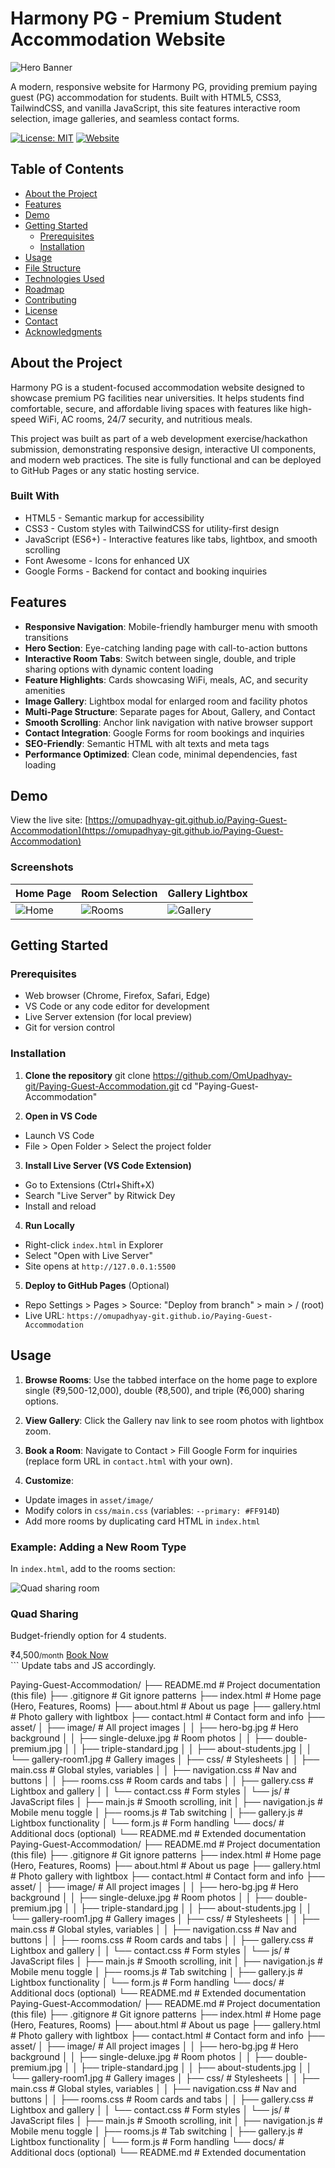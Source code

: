 # Harmony PG - Premium Student Accommodation Website

![Hero Banner](asset/image/hero-bg.jpg)

A modern, responsive website for Harmony PG, providing premium paying guest (PG) accommodation for students. Built with HTML5, CSS3, TailwindCSS, and vanilla JavaScript, this site features interactive room selection, image galleries, and seamless contact forms.

[![License: MIT](https://img.shields.io/badge/License-MIT-yellow.svg)](https://opensource.org/licenses/MIT)
[![Website](https://img.shields.io/badge/Website-Live-blue)](https://omupadhyay-git.github.io/Paying-Guest-Accommodation)

## Table of Contents

- [About the Project](#about-the-project)
- [Features](#features)
- [Demo](#demo)
- [Getting Started](#getting-started)
  - [Prerequisites](#prerequisites)
  - [Installation](#installation)
- [Usage](#usage)
- [File Structure](#file-structure)
- [Technologies Used](#technologies-used)
- [Roadmap](#roadmap)
- [Contributing](#contributing)
- [License](#license)
- [Contact](#contact)
- [Acknowledgments](#acknowledgments)

## About the Project

Harmony PG is a student-focused accommodation website designed to showcase premium PG facilities near universities. It helps students find comfortable, secure, and affordable living spaces with features like high-speed WiFi, AC rooms, 24/7 security, and nutritious meals.

This project was built as part of a web development exercise/hackathon submission, demonstrating responsive design, interactive UI components, and modern web practices. The site is fully functional and can be deployed to GitHub Pages or any static hosting service.

### Built With

- HTML5 - Semantic markup for accessibility
- CSS3 - Custom styles with TailwindCSS for utility-first design
- JavaScript (ES6+) - Interactive features like tabs, lightbox, and smooth scrolling
- Font Awesome - Icons for enhanced UX
- Google Forms - Backend for contact and booking inquiries

## Features

- **Responsive Navigation**: Mobile-friendly hamburger menu with smooth transitions
- **Hero Section**: Eye-catching landing page with call-to-action buttons
- **Interactive Room Tabs**: Switch between single, double, and triple sharing options with dynamic content loading
- **Feature Highlights**: Cards showcasing WiFi, meals, AC, and security amenities
- **Image Gallery**: Lightbox modal for enlarged room and facility photos
- **Multi-Page Structure**: Separate pages for About, Gallery, and Contact
- **Smooth Scrolling**: Anchor link navigation with native browser support
- **Contact Integration**: Google Forms for room bookings and inquiries
- **SEO-Friendly**: Semantic HTML with alt texts and meta tags
- **Performance Optimized**: Clean code, minimal dependencies, fast loading

## Demo

View the live site: [https://omupadhyay-git.github.io/Paying-Guest-Accommodation](https://omupadhyay-git.github.io/Paying-Guest-Accommodation)

### Screenshots

| Home Page | Room Selection | Gallery Lightbox |
|-----------|----------------|------------------|
| ![Home](asset/image/single-deluxe.jpg) | ![Rooms](asset/image/double-premium.jpg) | ![Gallery](asset/image/gallery-room1.jpg) |

## Getting Started

### Prerequisites

- Web browser (Chrome, Firefox, Safari, Edge)
- VS Code or any code editor for development
- Live Server extension (for local preview)
- Git for version control

### Installation

1. **Clone the repository**
git clone https://github.com/OmUpadhyay-git/Paying-Guest-Accommodation.git
cd "Paying-Guest-Accommodation"

2. **Open in VS Code**
- Launch VS Code
- File > Open Folder > Select the project folder

3. **Install Live Server (VS Code Extension)**
- Go to Extensions (Ctrl+Shift+X)
- Search "Live Server" by Ritwick Dey
- Install and reload

4. **Run Locally**
- Right-click `index.html` in Explorer
- Select "Open with Live Server"
- Site opens at `http://127.0.0.1:5500`

5. **Deploy to GitHub Pages** (Optional)
- Repo Settings > Pages > Source: "Deploy from branch" > main > / (root)
- Live URL: `https://omupadhyay-git.github.io/Paying-Guest-Accommodation`

## Usage

1. **Browse Rooms**: Use the tabbed interface on the home page to explore single (₹9,500-12,000), double (₹8,500), and triple (₹6,000) sharing options.

2. **View Gallery**: Click the Gallery nav link to see room photos with lightbox zoom.

3. **Book a Room**: Navigate to Contact > Fill Google Form for inquiries (replace form URL in `contact.html` with your own).

4. **Customize**:
- Update images in `asset/image/`
- Modify colors in `css/main.css` (variables: `--primary: #FF914D`)
- Add more rooms by duplicating card HTML in `index.html`

### Example: Adding a New Room Type

In `index.html`, add to the rooms section:
<div id="quad-room" class="hidden"> <div class="grid grid-cols-1 md:grid-cols-2 gap-8"> <div class="bg-white rounded-lg overflow-hidden shadow-lg room-card"> <img src="asset/image/quad-shared.jpg" alt="Quad sharing room" class="w-full h-64 object-cover"> <div class="p-6"> <h3 class="text-xl font-bold mb-2">Quad Sharing</h3> <p class="text-gray-600 mb-4">Budget-friendly option for 4 students.</p> <div class="flex justify-between items-center"> <span class="text-xl font-bold text-primary">₹4,500<small>/month</small></span> <a href="contact.html#book-now" class="bg-primary text-white px-4 py-2 rounded-full">Book Now</a> </div> </div> </div> </div> </div> ```
Update tabs and JS accordingly.


Paying-Guest-Accommodation/
├── README.md                 # Project documentation (this file)
├── .gitignore                # Git ignore patterns
├── index.html                # Home page (Hero, Features, Rooms)
├── about.html                # About us page
├── gallery.html              # Photo gallery with lightbox
├── contact.html              # Contact form and info
├── asset/
│   ├── image/                # All project images
│   │   ├── hero-bg.jpg       # Hero background
│   │   ├── single-deluxe.jpg # Room photos
│   │   ├── double-premium.jpg
│   │   ├── triple-standard.jpg
│   │   ├── about-students.jpg
│   │   └── gallery-room1.jpg # Gallery images
│   ├── css/                  # Stylesheets
│   │   ├── main.css          # Global styles, variables
│   │   ├── navigation.css    # Nav and buttons
│   │   ├── rooms.css         # Room cards and tabs
│   │   ├── gallery.css       # Lightbox and gallery
│   │   └── contact.css       # Form styles
│   └── js/                   # JavaScript files
│       ├── main.js           # Smooth scrolling, init
│       ├── navigation.js     # Mobile menu toggle
│       ├── rooms.js          # Tab switching
│       ├── gallery.js        # Lightbox functionality
│       └── form.js           # Form handling
└── docs/                     # Additional docs (optional)
    └── README.md             # Extended documentation
Paying-Guest-Accommodation/
├── README.md                 # Project documentation (this file)
├── .gitignore                # Git ignore patterns
├── index.html                # Home page (Hero, Features, Rooms)
├── about.html                # About us page
├── gallery.html              # Photo gallery with lightbox
├── contact.html              # Contact form and info
├── asset/
│   ├── image/                # All project images
│   │   ├── hero-bg.jpg       # Hero background
│   │   ├── single-deluxe.jpg # Room photos
│   │   ├── double-premium.jpg
│   │   ├── triple-standard.jpg
│   │   ├── about-students.jpg
│   │   └── gallery-room1.jpg # Gallery images
│   ├── css/                  # Stylesheets
│   │   ├── main.css          # Global styles, variables
│   │   ├── navigation.css    # Nav and buttons
│   │   ├── rooms.css         # Room cards and tabs
│   │   ├── gallery.css       # Lightbox and gallery
│   │   └── contact.css       # Form styles
│   └── js/                   # JavaScript files
│       ├── main.js           # Smooth scrolling, init
│       ├── navigation.js     # Mobile menu toggle
│       ├── rooms.js          # Tab switching
│       ├── gallery.js        # Lightbox functionality
│       └── form.js           # Form handling
└── docs/                     # Additional docs (optional)
    └── README.md             # Extended documentation
Paying-Guest-Accommodation/
├── README.md                 # Project documentation (this file)
├── .gitignore                # Git ignore patterns
├── index.html                # Home page (Hero, Features, Rooms)
├── about.html                # About us page
├── gallery.html              # Photo gallery with lightbox
├── contact.html              # Contact form and info
├── asset/
│   ├── image/                # All project images
│   │   ├── hero-bg.jpg       # Hero background
│   │   ├── single-deluxe.jpg # Room photos
│   │   ├── double-premium.jpg
│   │   ├── triple-standard.jpg
│   │   ├── about-students.jpg
│   │   └── gallery-room1.jpg # Gallery images
│   ├── css/                  # Stylesheets
│   │   ├── main.css          # Global styles, variables
│   │   ├── navigation.css    # Nav and buttons
│   │   ├── rooms.css         # Room cards and tabs
│   │   ├── gallery.css       # Lightbox and gallery
│   │   └── contact.css       # Form styles
│   └── js/                   # JavaScript files
│       ├── main.js           # Smooth scrolling, init
│       ├── navigation.js     # Mobile menu toggle
│       ├── rooms.js          # Tab switching
│       ├── gallery.js        # Lightbox functionality
│       └── form.js           # Form handling
└── docs/                     # Additional docs (optional)
    └── README.md             # Extended documentation
